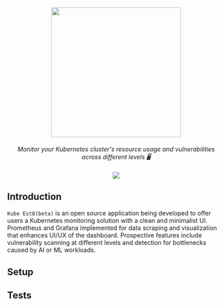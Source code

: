 <h1 align="center">
    <img src="https://i.imgur.com/EyM7V9O.png" style="height: 300px;">
</h1>

<p align="center">
  <i align="center">Monitor your Kubernetes cluster's resource usage and vulnerabilities across different levels 🖥️</i>
</p>

<h4 align="center">
    <img src="https://i.imgur.com/2k5zble.png">
  </a>
</h4>


## Introduction

`Kube Est8(beta)` is an open source application being developed to offer users a Kubernetes monitoring solution with a clean and minimalist UI. Prometheus and Grafana implemented for data scraping and visualization that enhances UI/UX of the dashboard. Prospective features include vulnerability scanning at different levels and detection for bottlenecks caused by AI or ML workloads.

## Setup

## Tests
